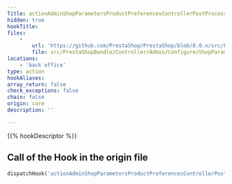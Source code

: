 ```yaml
---
Title: actionAdminShopParametersProductPreferencesControllerPostProcessBefore
hidden: true
hookTitle: 
files:
    -
        url: 'https://github.com/PrestaShop/PrestaShop/blob/8.0.x/src/PrestaShopBundle/Controller/Admin/Configure/ShopParameters/ProductPreferencesController.php'
        file: src/PrestaShopBundle/Controller/Admin/Configure/ShopParameters/ProductPreferencesController.php
locations:
    - 'back office'
type: action
hookAliases: 
array_return: false
check_exceptions: false
chain: false
origin: core
description: ''

---
```


{{% hookDescriptor %}}

## Call of the Hook in the origin file

```php
dispatchHook('actionAdminShopParametersProductPreferencesControllerPostProcessBefore', ['controller' => $this])
```
